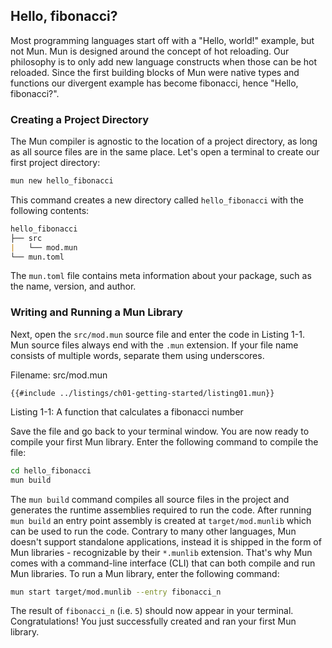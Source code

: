 ## Hello, fibonacci?

Most programming languages start off with a "Hello, world!" example, but not Mun. 
Mun is designed around the concept of hot reloading. 
Our philosophy is to only add new language constructs when those can be hot reloaded. 
Since the first building blocks of Mun were native types and functions our divergent example has become fibonacci, hence "Hello, fibonacci?".

### Creating a Project Directory

The Mun compiler is agnostic to the location of a project directory, as long as all source files are in the same place. 
Let's open a terminal to create our first project directory:

```bash
mun new hello_fibonacci
```

This command creates a new directory called `hello_fibonacci` with the following contents:

```markdown
hello_fibonacci
├── src
|   └── mod.mun
└── mun.toml
```

The `mun.toml` file contains meta information about your package, such as the name, version, and author.

### Writing and Running a Mun Library

Next, open the `src/mod.mun` source file and enter the code in Listing 1-1.
Mun source files always end with the `.mun` extension. 
If your file name consists of multiple words, separate them using underscores.

Filename: src/mod.mun

```mun
{{#include ../listings/ch01-getting-started/listing01.mun}}
```

<span class="caption">Listing 1-1: A function that calculates a fibonacci number</span>

Save the file and go back to your terminal window. 
You are now ready to compile your first Mun library. 
Enter the following command to compile the file:

```bash
cd hello_fibonacci
mun build
```

The `mun build` command compiles all source files in the project and generates the runtime assemblies required to run the code.
After running `mun build` an entry point assembly is created at `target/mod.munlib` which can be used to run the code.
Contrary to many other languages, Mun doesn't support standalone applications, instead it is shipped in the form of Mun libraries - recognizable by their `*.munlib` extension.
That's why Mun comes with a command-line interface (CLI) that can both compile and run Mun libraries. 
To run a Mun library, enter the following command:

```bash
mun start target/mod.munlib --entry fibonacci_n
```

The result of `fibonacci_n` (i.e. `5`) should now appear in your terminal.
Congratulations! You just successfully created and ran your first Mun library.
